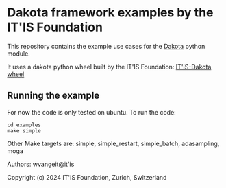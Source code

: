 Dakota framework examples by the IT'IS Foundation
==========================================

This repository contains the example use cases for 
the [Dakota](https://github.com/snl-dakota/dakota) 
python module.

It uses a dakota python wheel built by the IT'IS Foundation:
[IT'IS-Dakota wheel](https://github.com/ITISFoundation/itis-dakota)

Running the example
-------------------

For now the code is only tested on ubuntu. To run the code:
```
cd examples
make simple
```

Other Make targets are:
simple, simple_restart, simple_batch, adasampling, moga

Authors: wvangeit@it'is

Copyright (c) 2024 IT'IS Foundation, Zurich, Switzerland
